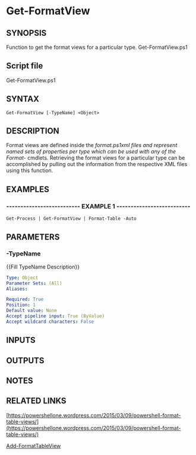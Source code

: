 # Get-FormatView

## SYNOPSIS
Function to get the format views for a particular type.
Get-FormatView.ps1

## Script file
Get-FormatView.ps1

## SYNTAX

```
Get-FormatView [-TypeName] <Object>
```

## DESCRIPTION
Format views are defined inside the *format.ps1xml files and represent named sets of properties per type which can be used with any of the Format-* cmdlets. 
Retrieving the format views for a particular type can be accomplished by pulling out the information from the respective XML files using this function.

## EXAMPLES

### -------------------------- EXAMPLE 1 --------------------------
```
Get-Process | Get-FormatView | Format-Table -Auto
```

## PARAMETERS

### -TypeName
{{Fill TypeName Description}}

```yaml
Type: Object
Parameter Sets: (All)
Aliases: 

Required: True
Position: 1
Default value: None
Accept pipeline input: True (ByValue)
Accept wildcard characters: False
```

## INPUTS

## OUTPUTS

## NOTES

## RELATED LINKS

[https://powershellone.wordpress.com/2015/03/09/powershell-format-table-views/](https://powershellone.wordpress.com/2015/03/09/powershell-format-table-views/)

[Add-FormatTableView]()

